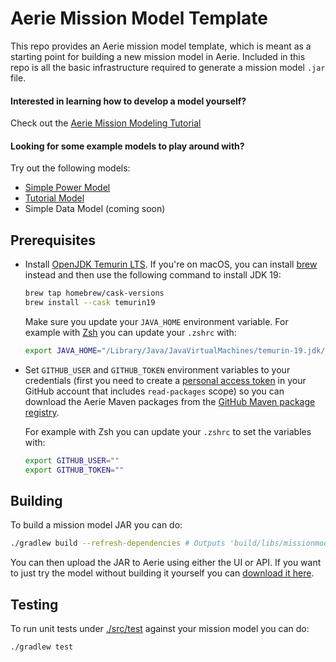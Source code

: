 # Aerie Mission Model Template

This repo provides an Aerie mission model template, which is meant as a starting point for building a new mission model in Aerie.
Included in this repo is all the basic infrastructure required to generate a mission model `.jar` file.

#### Interested in learning how to develop a model yourself?
Check out the [Aerie Mission Modeling Tutorial](https://nasa-ammos.github.io/aerie-docs/tutorials/mission-modeling/introduction/)

#### Looking for some example models to play around with?
Try out the following models:
- [Simple Power Model](https://github.com/NASA-AMMOS/aerie-simple-model-power)
- [Tutorial Model](https://github.com/NASA-AMMOS/aerie-modeling-tutorial)
- Simple Data Model (coming soon)


## Prerequisites

- Install [OpenJDK Temurin LTS](https://adoptium.net/temurin/releases/?version=19). If you're on macOS, you can install [brew](https://brew.sh/) instead and then use the following command to install JDK 19:

  ```sh
  brew tap homebrew/cask-versions
  brew install --cask temurin19
  ```

  Make sure you update your `JAVA_HOME` environment variable. For example with [Zsh](https://www.zsh.org/) you can update your `.zshrc` with:

  ```sh
  export JAVA_HOME="/Library/Java/JavaVirtualMachines/temurin-19.jdk/Contents/Home"
  ```

- Set `GITHUB_USER` and `GITHUB_TOKEN` environment variables to your credentials (first you need to create a [personal access token](https://docs.github.com/en/authentication/keeping-your-account-and-data-secure/managing-your-personal-access-tokens#creating-a-personal-access-token-classic) in your GitHub account that includes `read-packages` scope) so you can download the Aerie Maven packages from the [GitHub Maven package registry](https://docs.github.com/en/packages/working-with-a-github-packages-registry/working-with-the-apache-maven-registry).

  For example with Zsh you can update your `.zshrc` to set the variables with:

  ```sh
  export GITHUB_USER=""
  export GITHUB_TOKEN=""
  ```

## Building

To build a mission model JAR you can do:

```sh
./gradlew build --refresh-dependencies # Outputs 'build/libs/missionmodel.jar'
```

You can then upload the JAR to Aerie using either the UI or API. If you want to just try the model without building it yourself you can [download it here](./firesat.jar).

## Testing

To run unit tests under [./src/test](./src/test) against your mission model you can do:

```sh
./gradlew test
```

